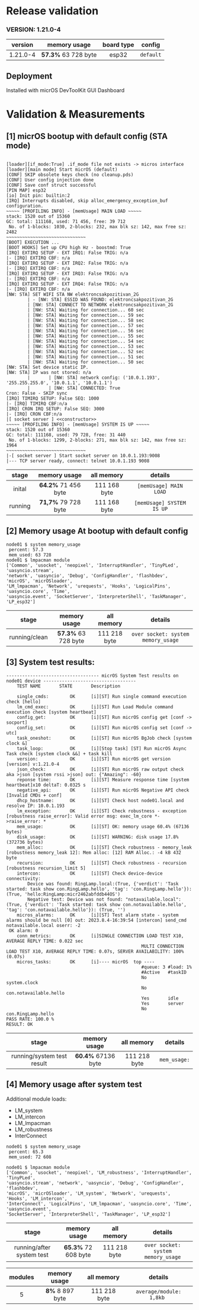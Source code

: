 # Release validation
### VERSION: 1.21.0-4

|  version  |       memory usage    | board type  |     config    |
| :------:  | :-------------------: | :---------: | :-----------: |
| 1.21.0-4  | **57.3%** 63 728 byte |    esp32    |   `default`   |

## Deployment

Installed with micrOS DevToolKit GUI Dashboard

# Validation & Measurements

## [1] micrOS bootup with default config (STA mode)

```

[loader][if_mode:True] .if_mode file not exists -> micros interface
[loader][main mode] Start micrOS (default)
[CONF] SKIP obsolete keys check (no cleanup.pds)
[CONF] User config injection done
[CONF] Save conf struct successful
[PIN MAP] esp32
[io] Init pin: builtin:2
[IRQ] Interrupts disabled, skip alloc_emergency_exception_buf configuration.
~~~~~ [PROFILING INFO] - [memUsage] MAIN LOAD ~~~~~
stack: 1520 out of 15360
GC: total: 111168, used: 71 456, free: 39 712
 No. of 1-blocks: 1030, 2-blocks: 232, max blk sz: 142, max free sz: 2482
~~~~~~~~~~~~~~~~~~~~~~~~~~~~~~
[BOOT] EXECUTION ...
[BOOT HOOKS] Set up CPU high Hz - boostmd: True
[IRQ] EXTIRQ SETUP - EXT IRQ1: False TRIG: n/a
|- [IRQ] EXTIRQ CBF: n/a
[IRQ] EXTIRQ SETUP - EXT IRQ2: False TRIG: n/a
|- [IRQ] EXTIRQ CBF: n/a
[IRQ] EXTIRQ SETUP - EXT IRQ3: False TRIG: n/a
|- [IRQ] EXTIRQ CBF: n/a
[IRQ] EXTIRQ SETUP - EXT IRQ4: False TRIG: n/a
|- [IRQ] EXTIRQ CBF: n/a
[NW: STA] SET WIFI STA NW elektroncsakpozitivan_2G
        | - [NW: STA] ESSID WAS FOUND: elektroncsakpozitivan_2G
        | [NW: STA] CONNECT TO NETWORK elektroncsakpozitivan_2G
        | [NW: STA] Waiting for connection... 60 sec
        | [NW: STA] Waiting for connection... 59 sec
        | [NW: STA] Waiting for connection... 58 sec
        | [NW: STA] Waiting for connection... 57 sec
        | [NW: STA] Waiting for connection... 56 sec
        | [NW: STA] Waiting for connection... 55 sec
        | [NW: STA] Waiting for connection... 54 sec
        | [NW: STA] Waiting for connection... 53 sec
        | [NW: STA] Waiting for connection... 52 sec
        | [NW: STA] Waiting for connection... 51 sec
        | [NW: STA] Waiting for connection... 50 sec
[NW: STA] Set device static IP.
[NW: STA] IP was not stored: n/a
        |       | [NW: STA] network config: ('10.0.1.193', '255.255.255.0', '10.0.1.1', '10.0.1.1')
        |       | [NW: STA] CONNECTED: True
Cron: False - SKIP sync
[IRQ] TIMIRQ SETUP: False SEQ: 1000
|- [IRQ] TIMIRQ CBF:n/a
[IRQ] CRON IRQ SETUP: False SEQ: 3000
|- [IRQ] CRON CBF:n/a
|[ socket server ] <<constructor>>
~~~~~ [PROFILING INFO] - [memUsage] SYSTEM IS UP ~~~~~
stack: 1520 out of 15360
GC: total: 111168, used: 79 728, free: 31 440
 No. of 1-blocks: 1299, 2-blocks: 271, max blk sz: 142, max free sz: 1964
~~~~~~~~~~~~~~~~~~~~~~~~~~~~~~
|-[ socket server ] Start socket server on 10.0.1.193:9008
|--- TCP server ready, connect: telnet 10.0.1.193 9008
```

|   stage   |       memory usage     |    all memory   |             details         |
| :------:  | :--------------------: | :-------------: |  :------------------------: |
|  inital   |  **64.2%** 71 456 byte |  111 168 byte   |   `[memUsage] MAIN LOAD`    |
|  running  |  **71,7%** 79 728 byte |  111 168 byte   |   `[memUsage] SYSTEM IS UP` |

## [2] Memory usage At bootup with default config

```
node01 $ system memory_usage
 percent: 57.3
 mem_used: 63 728
node01 $ lmpacman module
['Common', 'usocket', 'neopixel', 'InterruptHandler', 'TinyPLed', 'uasyncio.stream',
'network', 'uasyncio', 'Debug', 'ConfigHandler', 'flashbdev', 'micrOS', 'micrOSloader',
'LM_lmpacman', 'Network', 'urequests', 'Hooks', 'LogicalPins', 'uasyncio.core', 'Time',
'uasyncio.event', 'SocketServer', 'InterpreterShell', 'TaskManager', 'LP_esp32']
```

|   stage   |       memory usage     |    all memory   |             details         |
| :------:  | :--------------------: | :-------------: |  :------------------------: |
|  running/clean  |  **57.3%** 63 728 byte |  111 218 byte   | `over socket: system memory_usage` |

## [3] System test results:

```
----------------------------------- micrOS System Test results on node01 device -----------------------------------
	TEST NAME		STATE		Description

	single_cmds:		OK		[i][ST] Run single command execution check [hello]
	lm_cmd_exec:		OK		[i][ST] Run Load Module command execution check [system heartbeat]
	config_get:		    OK		[i][ST] Run micrOS config get [conf -> socport]
	config_set:		    OK		[i][ST] Run micrOS config set [conf -> utc]
	task_oneshot:		OK		[i][ST] Run micrOS BgJob check [system clock &]
	task_loop:		    OK		[i][Stop task] [ST] Run micrOS Async Task check [system clock &&] + task kill
	version:		    OK		[i][ST] Run micrOS get version [version] v:1.21.0-4
	json_check:		    OK		[i][ST] Run micrOS raw output check aka >json [system rssi >json] out: {"Amazing": -60}
	reponse time:		OK		[i][ST] Measure response time [system heartbeat]x10 deltaT: 0.0325 s
	negative_api:		OK		[i][ST] Run micrOS Negative API check [Invalid CMDs + conf]
	dhcp_hostname:		OK		[i][ST] Check host node01.local and resolve IP: 10.0.1.193
	lm_exception:		OK		[i][ST] Check robustness - exception [robustness raise_error]: Valid error msg: exec_lm_core *->raise_error: *
	mem_usage:		    OK		[i][ST] OK: memory usage 60.4% (67136 bytes)
	disk_usage:		    OK		[i][ST] WARNING: disk usage 17.8% (372736 bytes)
	mem_alloc:		    OK		[i][ST] Check robustness - memory_leak [robustness memory_leak 12]: Mem alloc: [12] RAM Alloc.: -4 kB 432 byte
	recursion:		    OK		[i][ST] Check robustness - recursion [robustness recursion_limit 5]
	intercon:		    OK		[i][ST] Check device-device connectivity:
		Device was found: RingLamp.local:(True, {'verdict': 'Task started: task show con.RingLamp.hello', 'tag': 'con.RingLamp.hello'}): (True, 'hello:RingLamp:micr2462abfddb44OS')
		Negative test: Device was not found: "notavailable.local":(True, {'verdict': 'Task started: task show con.notavailable.hello', 'tag': 'con.notavailable.hello'}): (True, '')
	micros_alarms:		OK		[i][ST] Test alarm state - system alarms should be null [0] out: 2023.8.4-16:39:54 [intercon] send_cmd notavailable.local oserr: -2
 OK alarm: 0
	conn_metrics:		OK		[i]SINGLE CONNECTION LOAD TEST X10, AVERAGE REPLY TIME: 0.022 sec
                                                   MULTI CONNECTION LOAD TEST X10, AVERAGE REPLY TIME: 0.07s, SERVER AVAILABILITY: 100% (0.07s)
	micros_tasks:		OK		[i]---- micrOS  top ----
                                                   #queue: 3 #load: 1%
                                                   #Active   #taskID
                                                   No        system.clock
                                                   No        con.notavailable.hello
                                                   Yes       idle
                                                   Yes       server
                                                   No        con.RingLamp.hello
PASS RATE: 100.0 %
RESULT: OK
```

|   stage   |       memory usage     |    all memory   |             details         |
| :------:  | :--------------------: | :-------------: |  :------------------------: |
|  running/system test result  |  **60.4%** 67136 byte |  111 218 byte   | `mem_usage:` |


## [4] Memory usage after system test

Additional module loads:

* LM_system
* LM_intercon
* LM_lmpacman
* LM_robustness
* InterConnect

```
node01 $ system memory_usage
 percent: 65.3
 mem_used: 72 608

node01 $ lmpacman module
['Common', 'usocket', 'neopixel', 'LM_robustness', 'InterruptHandler', 'TinyPLed',
'uasyncio.stream', 'network', 'uasyncio', 'Debug', 'ConfigHandler', 'flashbdev',
'micrOS', 'micrOSloader', 'LM_system', 'Network', 'urequests', 'Hooks', 'LM_intercon',
'InterConnect', 'LogicalPins', 'LM_lmpacman', 'uasyncio.core', 'Time', 'uasyncio.event',
'SocketServer', 'InterpreterShell', 'TaskManager', 'LP_esp32']
```

|   stage   |       memory usage     |    all memory   |             details         |
| :------:  | :--------------------: | :-------------: |  :------------------------: |
|  running/after system test  |  **65.3%** 72 608 byte |  111 218 byte   | `over socket: system memory_usage` |

|   modules   |       memory usage   |  all memory     |           details           |
| :------:  | :--------------------: | :-------------: |  :------------------------: |
|    5      |    **8%** 8 897 byte   |  111 218 byte   |   `average/module: 1,8kb `  |



